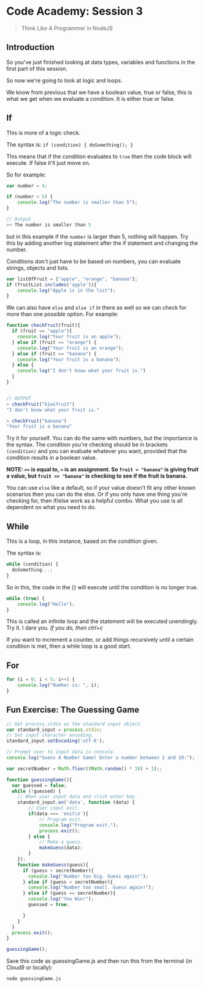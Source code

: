 # Code Academy: Session 3

> Think Like A Programmer in NodeJS

## Introduction
So you've just finished looking at data types, variables and functions in the first part of this session.

So now we're going to look at logic and loops.

We know from previous that we have a boolean value, true or false, this is what we get when we evaluate a condition. It is either true or false.

## If

This is more of a logic check.

The syntax is:
```if (condition) { doSomething(); }```

This means that if the condition evaluates to ```true``` then the code block will execute.
If false it'll just move on.

So for example:
```javascript
var number = 4;

if (number < 5) {
    console.log("The number is smaller than 5");
}

// Output
>> The number is smaller than 5
```
but in this example if the ```number``` is larger than 5, nothing will happen. Try this by adding another log statement after the if statement and changing the number.

Conditions don't just have to be based on numbers, you can evaluate strings, objects and lists.

```javascript
var listOfFruit = ["apple", "orange", "banana"];
if (fruitList.includes('apple')){
    console.log("Apple is in the list");
}
```

We can also have ```else``` and ```else if``` in there as well so we can check for more than one possible option. For example:

```javascript
function checkFruit(fruit){
  if (fruit == "apple"){
    console.log("Your fruit is an apple");
  } else if (fruit == "orange") {
    console.log("Your fruit is an orange");
  } else if (fruit == "banana") {
    console.log("Your fruit is a banana");
  } else {
    console.log("I don't know what your fruit is.")
  }
}


// OUTPUT
> checkFruit("kiwifruit")
"I don't know what your fruit is."

> checkFruit("banana")
"Your fruit is a banana"
```

Try it for yourself. You can do the same with numbers, but the importance is the syntax.
The condition you're checking should be in brackets ```(condition)``` and you can evaluate whatever you want, provided that the condition results in a boolean value.

**NOTE: ```==``` is equal to, ```=``` is an assignment. So ```fruit = "banana"``` is giving fruit a value, but ```fruit == "banana"``` is checking to see if the fruit is banana.**

You can use ```else``` like a default, so if your value doesn't fit any other known scenarios then you can do the else. Or if you only have one thing you're checking for, then if/else work as a helpful combo. What you use is all dependent on what you need to do.

## While

This is a loop, in this instance, based on the condition given.

The syntax is:
```javascript
while (condition) {
  doSomething...;
}
```

So in this, the code in the {} will execute until the condition is no longer true.

```javascript
while (true) {
    console.log("Hello");
}
```
This is called an infinite loop and the statement will be executed unendingly. Try it. I dare you. *If you do, then ctrl+c*


If you want to increment a counter, or add things recursively until a certain condition is met, then a while loop is a good start.

## For

```javascript
for (i = 0; i < 5; i++) {
    console.log("Number is: ", i);
}
```

## Fun Exercise: The Guessing Game

```javascript
// Get process.stdin as the standard input object.
var standard_input = process.stdin;
// Set input character encoding.
standard_input.setEncoding('utf-8');

// Prompt user to input data in console.
console.log("Guess A Number Game! Enter a number between 1 and 10:");

var secretNumber = Math.floor((Math.random() * 10) + 1);;

function guessingGame(){
  var guessed = false;
  while (!guessed) {
    // When user input data and click enter key.
    standard_input.on('data', function (data) {
        // User input exit.
        if(data === 'exit\n'){
            // Program exit.
            console.log("Program exit.");
            process.exit();
        } else {
            // Make a guess.
            makeGuess(data);
        }
    });
    function makeGuess(guess){
      if (guess > secretNumber){
        console.log("Number too big. Guess again!");
      } else if (guess < secretNumber){
        console.log("Number too small. Guess again!");
      } else if (guess == secretNumber){
        console.log("You Win!");
        guessed = true;

      }
    }
  }
  process.exit();
}

guessingGame();
```

Save this code as guessingGame.js and then run this from the terminal (in Cloud9 or locally):
```bash
node guessingGame.js
```
